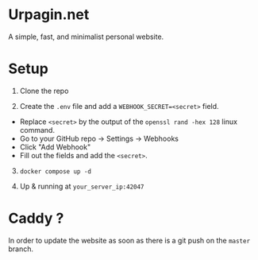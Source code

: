 # Urpagin.net

A simple, fast, and minimalist personal website.


# Setup

1. Clone the repo

2. Create the `.env` file and add a `WEBHOOK_SECRET=<secret>` field.
- Replace `<secret>` by the output of the `openssl rand -hex 128` linux command.
- Go to your GitHub repo → Settings → Webhooks
- Click "Add Webhook"
- Fill out the fields and add the `<secret>`. 


3. `docker compose up -d`

4. Up & running at `your_server_ip:42047`


# Caddy ?

In order to update the website as soon as there is a git push on the `master` branch.